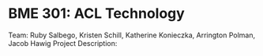 # BME 301: ACL Technology
Team: Ruby Salbego, Kristen Schill, Katherine Konieczka, Arrington Polman, Jacob Hawig
Project Description:
